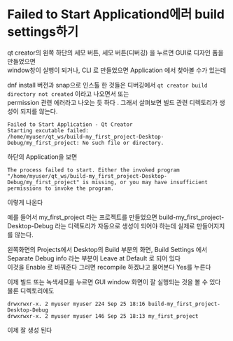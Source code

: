 # Failed to Start Applicationd에러 build settings하기
qt creator의 왼쪽 하단의 세모 버튼, 세모 버튼(디버깅) 을 누르면 GUI로 디자인 폼을 만들었으면   
window창이 실행이 되거나, CLI 로 만들었으면 Application 에서 찾아볼 수가 있는데  

dnf install 버전과 snap으로 인스톨 한 것들은 디버깅에서 
`qt creator build directory not created`  이라고 나오면서  또는   
permission 관련 에러라고 나오는 듯 하다 . 그래서 살펴보면 빌드 관련 디렉토리가 생성이 되지를 않는다.  

```
Failed to Start Application - Qt Creator
Starting excutable failed:
/home/myuser/qt_ws/build-my_first_project-Desktop-Debug/my_first_project: No such file or directory.
```

하단의 Application을 보면 
```
The process failed to start. Either the invoked program "/home/myuser/qt_ws/build-my_first_project-Desktop-Debug/my_first_project" is missing, or you may have insufficient permissions to invoke the program.
```
이렇게 나온다 

예를 들어서 my_first_project 라는 프로젝트를 만들었으면 build-my_first_project-Desktop-Debug 라는 디렉토리가 자동으로 생성이 되어야 하는데 실제로 만들어지지를 않는다. 

왼쪽화면의 Projects에서 Desktop의 Build 부분의 화면,  Build Settings 에서   
Separate Debug info 라는 부분이 Leave at Default 로 되어 있다  
이것을 Enable 로 바꿔준다 
그러면 recompile 하겠냐고 물어본다 Yes를 누른다 

이제 빌드 또는 녹색세모를 누르면 GUI window 화면이 잘 실행되는 것을 볼 수 있다  
물론 디렉토리에도 
```
drwxrwxr-x. 2 myuser myuser 224 Sep 25 18:16 build-my_first_project-Desktop-Debug
drwxrwxr-x. 2 myuser myuser 146 Sep 25 18:13 my_first_project

```

이제 잘 생성 된다 

